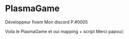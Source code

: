 # PlasmaGame

Développeur fivem Mon discord P.#0005

Voila le PlasmaGame et oui 
mapping + script Merci papou(:
